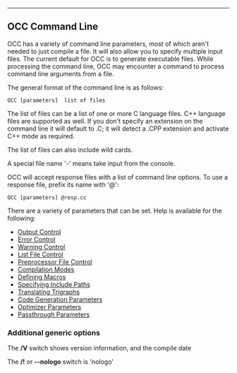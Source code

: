 ****


## OCC Command Line

 
 OCC has a variety of command line parameters, most of which aren't needed to just compile a file.  It will also allow you to specify multiple input files.  The current default for OCC is to generate executable files.  While processing the command line, OCC may encounter a command to process command line arguments from a file.
 
 The general format of the command line is as follows:
 
    OCC [parameters]  list of files
 
 The list of files can be a list of one or more C language files.  C++ language files are supported as well.  If you don't specify an extension on the command line it will default to .C; it will detect a .CPP extension and activate C++ mode as required.

The list of files can also include wild cards.

A special file name '-' means take input from the console.
 
 OCC will accept response files with a list of command line options.  To use a response file, prefix its name with '@':
 
    OCC [parameters] @resp.cc
 
 There are a variety of parameters that can be set.  Help is available for the following:
 
* [Output Control](OCC%20Output%20Control.md)
* [Error Control](OCC%20Error%20Control.md)
* [Warning Control](OCC%20Warning%20Control.md)
* [List File Control](OCC%20List%20File%20Control.md)
* [Preprocessor File Control](OCC%20Preprocessor%20File%20Control.md)
* [Compilation Modes](OCC%20Compilation%20Modes.md)
* [Defining Macros](OCC%20Defining%20Macros.md)
* [Specifying Include Paths](OCC%20Specifying%20Include%20Paths.md)
* [Translating Trigraphs](OCC%20Translating%20Trigraphs.md)
* [Code Generation Parameters](OCC%20Code%20Generation%20Parameters.md)
* [Optimizer Parameters](OCC%20Optimizer%20Parameters.md)
* [Passthrough Parameters](OCC%20Passthrough%20Parameters.md)

### Additional generic options

 The **/V** switch shows version information, and the compile date

 The **/!** or **--nologo** switch is 'nologo'